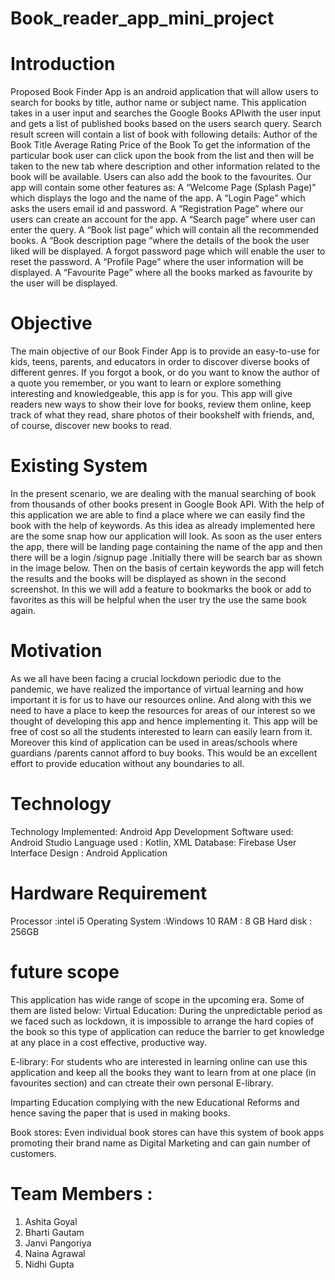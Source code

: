 # Book_reader_app_mini_project

# Introduction

Proposed Book Finder App is an android application that will allow users to search for books by title, author name or subject name. This application takes in a user input and searches the Google Books APIwith the user input and gets a list of published books based on the users search query. Search result screen will contain a list of book with following details:
Author of the Book
Title
Average Rating
Price of the Book
To get the information of the particular book user can click upon the book from the list and then will be taken to the new tab where description and other information related to the book will be available. Users can also add the book to the favourites.
Our app will contain some other features as:
A “Welcome Page (Splash Page)” which displays the logo and the name of the app.
A “Login Page” which asks the users email id and password.
A “Registration Page” where our users can create an account for the app.
A “Search page” where user can enter the query.
A “Book list page” which will contain all the recommended books.
A “Book description page “where the details of the book the user liked will be displayed.
A forgot password page which will enable the user to reset the password.
A “Profile Page” where the user information will be displayed.
A “Favourite Page” where all the books marked as favourite by the user will be displayed.
                             
# Objective

The main objective of our Book Finder App is to provide an easy-to-use for kids, teens, parents, and educators in order to discover diverse books of different genres.
If you forgot a book, or do you want to know the author of a quote you remember, or you want to learn or explore something interesting and knowledgeable, this app is for you.
This app will give readers new ways to show their love for books, review them online, keep track of what they read, share photos of their bookshelf with friends, and, of course, discover new books to read.
				
# Existing System

In the present scenario, we are dealing with the manual searching of book from thousands of other books present in Google Book API. With the help of this application we are able to find a place where we can easily find the book with the help of keywords. As this idea as already implemented here are the some snap how our application will look.
As soon as the user enters the app, there will be landing page containing the name of the app and then there will be a login /signup page .Initially there will be search bar as shown in the image below. Then on the basis of certain keywords the app will fetch the results and the books will be displayed as shown in the second screenshot.
In this we will add a feature to bookmarks the book or add to favorites as this will be helpful when the user try the use the same book again.

# Motivation

As we all have been facing a crucial lockdown periodic due to the pandemic, we have realized the importance of virtual learning and how important it is for us to have our resources online.  And along with this we need to have a place to keep the resources for areas of our interest so we thought of developing this app and hence implementing it.
This app will be free of cost so all the students interested to learn can easily learn from it. Moreover this kind of application can be used in areas/schools where guardians /parents cannot afford to buy books. This would be an excellent effort to provide education without any boundaries to all.
		
# Technology

Technology Implemented: Android App Development
Software used: Android Studio
Language used : Kotlin, XML
Database: Firebase
User Interface Design : Android Application

# Hardware Requirement

Processor :intel i5
Operating System :Windows 10
RAM  : 8 GB
Hard disk : 256GB

# future scope
This application has wide range of scope in the upcoming era. Some of them are listed below:
Virtual Education:  During the unpredictable period as we faced such as lockdown, it is impossible to arrange the hard copies of the book so this type of application can reduce the barrier to get knowledge at any place in a cost effective, productive way.

E-library: For students who are interested in learning online can use this application and keep all the books they want to learn from at one place (in favourites section) and can ctreate their own personal E-library.

Imparting Education complying with the new Educational Reforms and hence saving the paper that is used in making books.

Book stores: Even individual book stores can have this system of book apps promoting their brand name as Digital Marketing and can gain number of customers. 


# Team Members :
1. Ashita Goyal
2. Bharti Gautam
3. Janvi Pangoriya 
4. Naina Agrawal
5. Nidhi Gupta
